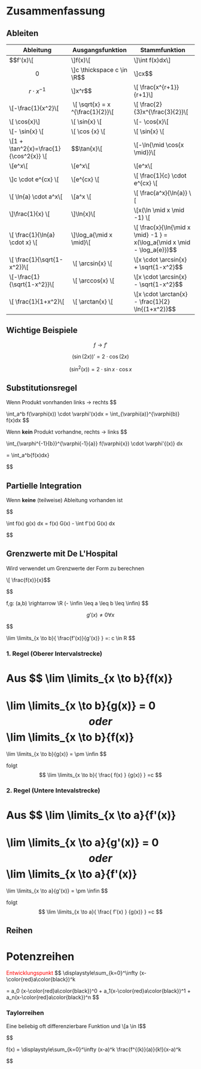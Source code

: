 # Zusammenfassung

## Ableiten

|Ableitung|Ausgangsfunktion|Stammfunktion|
|---------|-----|---|
|$$f'(x)\\[|\\]f(x)\\[|\\]\int f(x)dx\\]
|$$0$$|\\]c \thickspace c \in \R$$|\\]cx$$
|$$r \cdot x^{-1}$$|\\]x^r$$| \\[ \frac{x^{r+1}}{r+1}\\]
|\\[-\frac{1}{x^2}\\[| \\[ \sqrt{x} =  x ^{\frac{1}{2}}\\[| \\[ \frac{2}{3}x^{\frac{3}{2}}\\[|
|\\[ \cos{x}\\] | \\[ \sin{x} \\[| \\[- \cos{x}\\[|
| \\[- \sin{x} \\[| \\[ \cos {x} \\[| \\[ \sin{x} \\[|
| \\[1 + \tan^2{x}=\frac{1}{\cos^2{x}} \\[|$$\tan{x}\\[| \\[-\ln{\mid \cos{x \mid}}\\[|
| \\[e^x\\[| \\[e^x\\[| \\[e^x\\[|
|\\]c \cdot e^{cx} \\[| \\[e^{cx} \\[| \\[ \frac{1}{c} \cdot e^{cx} \\[|
| \\[ \ln{a} \cdot a^x\\[| \\[a^x \\[| \\[ \frac{a^x}{\ln{a}} \\[|
|\\]\frac{1}{x} \\[|\\]\ln{x}\\[| \\[x(\ln \mid x \mid -1) \\[|
| \\[ \frac{1}{\ln{a} \cdot x} \\[|\\]\log_a{\mid x \mid}\\[| \\[ \frac{x}{\ln{\mid x \mid} -1 } = x(\log_a{\mid x \mid - \log_a{e}})$$|
|\\[ \frac{1}{\sqrt{1-x^2}}\\[| \\[ \arcsin{x} \\[| \\[x \cdot \arcsin{x} + \sqrt{1-x^2}$$|
|\\[-\frac{1}{\sqrt{1-x^2}}\\[| \\[ \arccos{x} \\[| \\[x \cdot \arcsin{x} - \sqrt{1-x^2}$$|
|\\[ \frac{1}{1+x^2}\\[| \\[ \arctan{x} \\[| \\[x \cdot \arctan{x} - \frac{1}{2} \ln{(1+x^2)}$$|


## Wichtige Beispiele

$$
f \rightarrow f'
$$

$$
(\sin(2x))' = 2 \cdot \cos(2x)
$$

$$
(\sin^2{(x)}) = 2 \cdot \sin{x} \cdot \cos x
$$

## Substitutionsregel

Wenn Produkt vonrhanden links -> rechts
$$

\int_a^b
f(\varphi(x)) \cdot \varphi'(x)dx = \int_{\varphi(a)}^{\varphi(b)} f(x)dx
$$


Wenn **kein** Produkt vorhandne, rechts -> links
$$

\int_{\varphi^{-1}{b}}^{\varphi{-1}{a}}
f(\varphi{x}) \cdot \varphi'{(x)} dx

=
\int_a^b{f(x)dx}

$$

## Partielle Integration

Wenn **keine** (teilweise) Ableitung vorhanden ist

$$

\int f(x) g(x) dx = f(x) G(x) - \int f'(x) G(x) dx

$$

## Grenzwerte mit De L'Hospital
Wird verwendet um Grenzwerte der Form zu berechnen

\\[ \frac{f(x)}{x}$$

$$

f,g: (a,b) \rightarrow \R
(- \infin \leq a \leq b \leq \infin)
$$

$$
g'(x) \neq 0 \forall x
$$

$$

\lim \limits_{x \to b}{
    \frac{f'(x)}{g'(x)}
}
=: c \in R
$$

### 1. Regel (Oberer Intervalstrecke)

Aus 
$$
\lim \limits_{x \to b}{f(x)}
=
\lim \limits_{x \to b}{g(x)} = 0
$$
oder
$$
\lim \limits_{x \to b}{f(x)}
=
\lim \limits_{x \to b}{g(x)} = \pm \infin
$$

folgt
$$
\lim \limits_{x \to b}{
    \frac{
        f(x)
    }
    {g(x)}
}
=c
$$

### 2. Regel (Untere Intevalstrecke)

Aus 
$$
\lim \limits_{x \to a}{f'(x)}
=
\lim \limits_{x \to a}{g'(x)} = 0
$$
oder
$$
\lim \limits_{x \to a}{f'(x)}
=
\lim \limits_{x \to a}{g'(x)} = \pm \infin
$$

folgt
$$
\lim \limits_{x \to a}{
    \frac{
        f'(x)
    }
    {g(x)}
}
=c
$$

## Reihen

# Potenzreihen

<span style='color:red'>Entwicklungspunkt</span>
$$
\displaystyle\sum_{k=0}^\infty (x-\color{red}a\color{black})^k

=
a_0 (x-\color{red}a\color{black})^0 + a_1(x-\color{red}a\color{black})^1 + a_n(x-\color{red}a\color{black})^n
$$

### Taylorreihen

Eine beliebig oft differenzierbare Funktion und \\[a \in I$$

$$

f(x) = \displaystyle\sum_{k=0}^\infty (x-a)^k
\frac{f^{(k)}(a)}{k!}(x-a)^k

$$